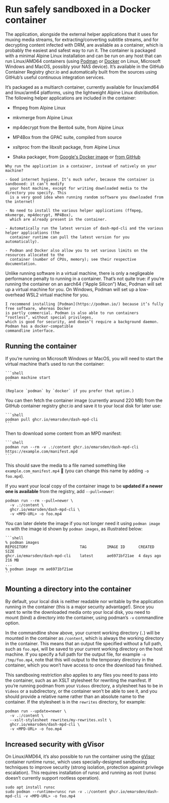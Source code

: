 # Run safely sandboxed in a Docker container

The application, alongside the external helper applications that it uses for muxing media streams,
for extracting/converting subtitle streams, and for decrypting content infected with DRM, are
available as a container, which is probably the easiest and safest way to run it. The container is
packaged with a minimal Alpine Linux installation and can be run on any host that can run
Linux/AMD64 containers (using [Podman](https://podman.io/) or [Docker](https://www.docker.com/) on
Linux, Microsoft Windows and MacOS, possibly your NAS device). It’s available in the GitHub
Container Registry ghcr.io and automatically built from the sources using GitHub’s useful continuous
integration services.

It’s packaged as a multiarch container, currently available for linux/amd64 and linux/arm64
platforms, using the lightweight Alpine Linux distribution. The following helper applications are
included in the container:

- ffmpeg from Alpine Linux

- mkvmerge from Alpine Linux

- mp4decrypt from the Bento4 suite, from Alpine Linux

- MP4Box from the GPAC suite, compiled from source

- xsltproc from the libxslt package, from Alpine Linux

- Shaka packager, from [Google's Docker image](https://hub.docker.com/r/google/shaka-packager) or [from GitHub](https://github.com/shaka-project/shaka-packager/releases/latest/)



```admonish info title="Advantages of running in a container"
Why run the application in a container, instead of natively on your machine?

- Good internet hygiene. It’s much safer, because the container is sandboxed: it can’t modify
  your host machine, except for writing downloaded media to the directory you specify. This 
  is a very good idea when running random software you downloaded from the internet!

- No need to install the various helper applications (ffmpeg, mkvmerge, mp4decrypt, MP4Box),
  which are already present in the container.

- Automatically run the latest version of dash-mpd-cli and the various helper applications (the
  container runtime can pull the latest version for you automatically).

- Podman and Docker also allow you to set various limits on the resources allocated to the
  container (number of CPUs, memory); see their respective documentation.
```

Unlike running software in a virtual machine, there is only a negligeable performance penalty to
running in a container. That’s not quite true: if you’re running the container on an aarch64 (“Apple
Silicon”) Mac, Podman will set up a virtual machine for you. On Windows, Podman will set up a
low-overhead WSL2 virtual machine for you.

```admonish tip
I recommend installing [Podman](https://podman.io/) because it’s fully free software, whereas Docker
is partly commercial. Podman is also able to run containers “rootless”, without special privileges,
which is good for security, and doesn’t require a background daemon. Podman has a docker-compatible
commandline interface.
```


## Running the container

If you’re running on Microsoft Windows or MacOS, you will need to start the virtual machine that’s
used to run the container:

~~~admonish example title="Start up the container runtime (only Windows/MacOS)"
```shell
podman machine start
```

(Replace `podman` by `docker` if you prefer that option.)
~~~

You can then fetch the container image (currently around 220 MB) from the GitHub container registry
ghcr.io and save it to your local disk for later use:

~~~admonish example title="Fetch the container image"
```shell
podman pull ghcr.io/emarsden/dash-mpd-cli
```
~~~

Then to download some content from an MPD manifest:

~~~admonish example title="Run dash-mpd-cli in the container"
```shell
podman run --rm -v .:/content ghcr.io/emarsden/dash-mpd-cli https://example.com/manifest.mpd
```
~~~

This should save the media to a file named something like `example.com_manifest.mp4` 💪 (you can
change this name by adding `-o foo.mp4`).

If you want your local copy of the container image to be **updated if a newer one is available** from
the registry, add `--pull=newer`:

```
podman run --rm --pull=newer \
  -v .:/content \
  ghcr.io/emarsden/dash-mpd-cli \
  -v <MPD-URL> -o foo.mp4
```

You can later delete the image if you not longer need it using `podman image rm` with the image id
shown by `podman images`, as illustrated below:

~~~admonish example title="Delete the container image from your local disk"
```shell
% podman images
REPOSITORY                       TAG         IMAGE ID      CREATED         SIZE
ghcr.io/emarsden/dash-mpd-cli    latest      ae6971bf21ae  4 days ago      216 MB
...
% podman image rm ae6971bf21ae
```
~~~


## Mounting a directory into the container

By default, your local disk is neither readable nor writable by the application running in the
container (this is a major security advantage!). Since you want to write the downloaded media onto
your local disk, you need to mount (bind) a directory into the container, using podman’s `-v`
commandline option. 

In the commandline show above, your current working directory (`.`) will be mounted in the container
as `/content`, which is always the working directory in the container. This means that an output
file specified without a full path, such as `foo.mp4`, will be saved to your current working
directory on the host machine. If you specify a full path for the output file, for example `-o
/tmp/foo.mp4`, note that this will output to the temporary directory in the container, which you
won’t have access to once the download has finished.

This sandboxing restriction also applies to any files you need to pass into the container, such as
an XSLT stylesheet for rewriting the manifest. If you’re running podman from your `Videos`
directory, a stylesheet has to be in `Videos` or a subdirectory, or the container won’t be able to
see it, and you should provide a relative name rather than an absolute name to the container. If the
stylesheet is in the `rewrites` directory, for example:

```shell
podman run --update=newer \
  -v .:/content \ 
  --xslt-stylesheet rewrites/my-rewrites.xslt \
  ghcr.io/emarsden/dash-mpd-cli \
  -v <MPD-URL> -o foo.mp4
```



## Increased security with gVisor

On Linux/AMD64, it’s also possible to run the container using the [gVisor](https://gvisor.dev/)
container runtime runsc, which uses specially-designed sandboxing techniques to improve security
(strong isolation, protection against privilege escalation). This requires installation of runsc and
running as root (runsc doesn’t currently support rootless operation).

```shell
sudo apt install runsc
sudo podman --runtime=runsc run -v .:/content ghcr.io/emarsden/dash-mpd-cli -v <MPD-URL> -o foo.mp4
```
